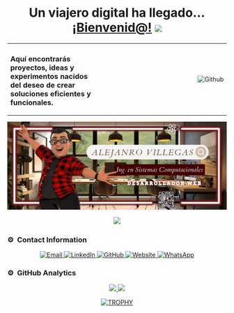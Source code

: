 <div align="center">
<h1 align="center">Un viajero digital ha llegado... <a href="https://www.alejandrovillegas.net/">¡Bienvenid@!</a> <img src="https://media.giphy.com/media/hvRJCLFzcasrR4ia7z/giphy.gif" width="35"></h1>
</div>

<table style="border-collapse: collapse; width: 100%;">
  <tr>
    <td style="width: 40%; vertical-align: middle;">
      <h3>Aquí encontrarás proyectos, ideas y experimentos nacidos del deseo de crear soluciones eficientes y funcionales.</h3>
    </td>
    <td style="width: 60%; vertical-align: middle; text-align: right;">
      <img width="60%" alt="Github" src="https://raw.githubusercontent.com/onimur/.github/master/.resources/git-header.svg" />
    </td>
  </tr>
</table>

<img src="./Banner.png">
<p align="center">
  <a href="https://skillicons.dev">
    <img src="https://skillicons.dev/icons?i=html,css,js,php,mysql,sqlite,react,vite,nodejs,npm,postman,bootstrap,sass,less,styledcomponents,jquery,redux,git,github,vscode,powershell,windows" />
  </a>
</p>

### ⚙️ &nbsp;Contact Information

<p align="center">
  <a href="mailto:contact@alejandrovillegas.net">
    <img src="https://img.shields.io/badge/email-contact%40alejandrovillegas.net-blue.svg?style=for-the-badge&logo=gmail&logoColor=white" alt="Email" />
  </a>
  <a href="https://www.linkedin.com/in/alejandro-cisneros-villegas">
    <img src="https://img.shields.io/badge/linkedin-%2300acee.svg?style=for-the-badge&logo=linkedin&logoColor=white" alt="LinkedIn" />
  </a>
  <a href="https://github.com/alejandrovillegas">
    <img src="https://img.shields.io/badge/github-%23121011.svg?style=for-the-badge&logo=github&logoColor=white" alt="GitHub" />
  </a>
  <a href="https://www.alejandrovillegas.net">
    <img src="https://img.shields.io/badge/website-alejandrovillegas.net-%2300b2ff.svg?style=for-the-badge&logo=internet-explorer&logoColor=white" alt="Website" />
  </a>
  <a href="https://wa.me/525529002158">
    <img src="https://img.shields.io/badge/whatsapp-%2304CC52.svg?style=for-the-badge&logo=whatsapp&logoColor=white" alt="WhatsApp" />
  </a>
</p>

### ⚙️ &nbsp;GitHub Analytics

<p align="center">
<a href="https://github.com/AlejandroCisnerosVillegas">
  <img height="180em" src="https://github-readme-stats-eight-theta.vercel.app/api?username=AlejandroCisnerosVillegas&show_icons=true&theme=algolia&include_all_commits=true&count_private=true"/>
  <img height="180em" src="https://github-readme-stats-eight-theta.vercel.app/api/top-langs/?username=AlejandroCisnerosVillegas&layout=compact&langs_count=8&theme=algolia"/>
</a>
</p>

<p align="center">
<div align="center">
  <a href="https://github.com/ryo-ma/github-profile-trophy">
    <img src="https://github-profile-trophy.vercel.app/?username=AlejandroCisnerosVillegas&theme=radical&row=1&column=7&margin-h=15&margin-w=5&no-bg=true" alt="TROPHY" />
  </a>
</div>
</p>        
<!--
**AlejandroCisnerosVillegas/AlejandroCisnerosVillegas** is a ✨ _special_ ✨ repository because its `README.md` (this file) appears on your GitHub profile.

Here are some ideas to get you started:

- 🔭 I’m currently working on ...
- 🌱 I’m currently learning ...
- 👯 I’m looking to collaborate on ...
- 🤔 I’m looking for help with ...
- 💬 Ask me about ...
- 📫 How to reach me: ...
- 😄 Pronouns: ...
- ⚡ Fun fact: ...
  -->
